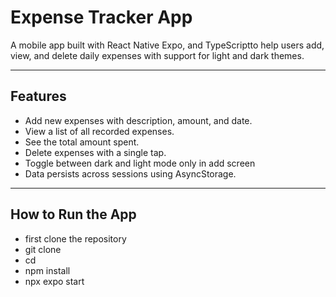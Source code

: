 # Expense Tracker App

A mobile app built with React Native Expo, and TypeScriptto help users add, view, and delete daily expenses with support for light and dark themes.

---

## Features

- Add new expenses with description, amount, and date.
- View a list of all recorded expenses.
- See the total amount spent.
- Delete expenses with a single tap.
- Toggle between dark and light mode only in add screen
- Data persists across sessions using AsyncStorage.

---

##  How to Run the App
- first clone the repository 
- git clone <URL>
- cd <Project name>
- npm install 
- npx expo start





